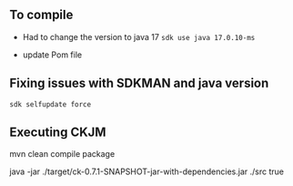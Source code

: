 ## To compile
- Had to change the version to java 17
`sdk use java 17.0.10-ms`

+ update Pom file

## Fixing issues with SDKMAN and java version

`sdk selfupdate force`

## Executing CKJM

mvn clean compile package

java -jar ./target/ck-0.7.1-SNAPSHOT-jar-with-dependencies.jar ./src true

